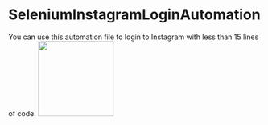 # SeleniumInstagramLoginAutomation
You can use this automation file to login to Instagram with less than 15 lines of code.
<img width="150px" src="https://cdn-icons-png.flaticon.com/512/87/87390.png" />
